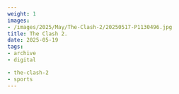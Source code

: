 ```yaml
---
weight: 1
images:
- /images/2025/May/The-Clash-2/20250517-P1130496.jpg
title: The Clash 2.
date: 2025-05-19
tags:
- archive
- digital

- the-clash-2
- sports
---
```


